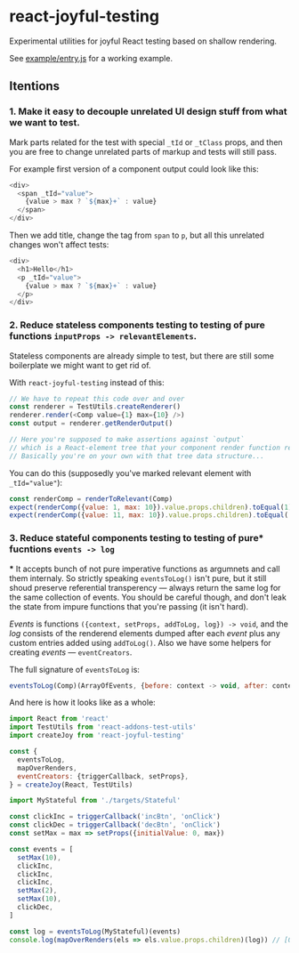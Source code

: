 # react-joyful-testing

Experimental utilities for joyful React testing based on shallow rendering.

See [example/entry.js](https://github.com/rpominov/react-joyful-testing/blob/master/example/entry.js) for a working example.


## Itentions

### 1. Make it easy to decouple unrelated UI design stuff from what we want to test.

Mark parts related for the test with special `_tId` or `_tClass` props, and then you are free to change unrelated parts of markup and tests will still pass.

For example first version of a component output could look like this:

```js
<div>
  <span _tId="value">
    {value > max ? `${max}+` : value}
  </span>
</div>
```

Then we add title, change the tag from `span` to `p`, but all this unrelated changes won't affect tests:

```js
<div>
  <h1>Hello</h1>
  <p _tId="value">
    {value > max ? `${max}+` : value}
  </p>
</div>
```

### 2. Reduce stateless components testing to testing of pure functions `inputProps -> relevantElements`.

Stateless components are already simple to test, but there are still some boilerplate we might want to get rid of.

With `react-joyful-testing` instead of this:

```js
// We have to repeat this code over and over
const renderer = TestUtils.createRenderer()
renderer.render(<Comp value={1} max={10} />)
const output = renderer.getRenderOutput()

// Here you're supposed to make assertions against `output`
// which is a React-element tree that your component render function returns.
// Basically you're on your own with that tree data structure...
```

You can do this (supposedly you've marked relevant element with `_tId="value"`):

```js
const renderComp = renderToRelevant(Comp)
expect(renderComp({value: 1, max: 10}).value.props.children).toEqual(1)
expect(renderComp({value: 11, max: 10}).value.props.children).toEqual('10+')
```

### 3. Reduce stateful components testing to testing of pure* fucntions `events -> log`

__*__ It accepts bunch of not pure imperative functions as argumnets and call them internaly.
So strictly speaking `eventsToLog()` isn't pure, but it still shoud preserve referential transperency
— always return the same log for the same collection of events.
You should be careful though, and don't leak the state from impure functions that you're passing (it isn't hard).

_Events_ is functions `({context, setProps, addToLog, log}) -> void`, and the _log_
consists of the renderend elements dumped after each _event_ plus any custom entries
added using `addToLog()`. Also we have some helpers for creating _events_ — `eventCreators`.

The full signature of `eventsToLog` is:

```js
eventsToLog(Comp)(ArrayOfEvents, {before: context -> void, after: context -> void}) -> log
```

And here is how it looks like as a whole:

```js
import React from 'react'
import TestUtils from 'react-addons-test-utils'
import createJoy from 'react-joyful-testing'

const {
  eventsToLog,
  mapOverRenders,
  eventCreators: {triggerCallback, setProps},
} = createJoy(React, TestUtils)

import MyStateful from './targets/Stateful'

const clickInc = triggerCallback('incBtn', 'onClick')
const clickDec = triggerCallback('decBtn', 'onClick')
const setMax = max => setProps({initialValue: 0, max})

const events = [
  setMax(10),
  clickInc,
  clickInc,
  clickInc,
  setMax(2),
  setMax(10),
  clickDec,
]

const log = eventsToLog(MyStateful)(events)
console.log(mapOverRenders(els => els.value.props.children)(log)) // [0, 1, 2, 3, "2+", 3, 2]
```
